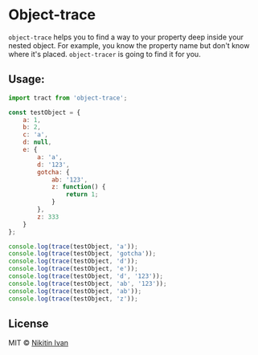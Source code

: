 # Object-trace

`object-trace` helps you to find a way to your property deep inside your nested object.
For example, you know the property name but don't know where it's placed. `object-tracer` is going to find it for you.

## Usage:
```js
import tract from 'object-trace';

const testObject = {
    a: 1,
    b: 2,
    c: 'a',
    d: null,
    e: {
        a: 'a',
        d: '123',
        gotcha: {
            ab: '123',
            z: function() {
                return 1;
            }
        },
        z: 333
    }
};

console.log(trace(testObject, 'a'));
console.log(trace(testObject, 'gotcha'));
console.log(trace(testObject, 'd'));
console.log(trace(testObject, 'e'));
console.log(trace(testObject, 'd', '123'));
console.log(trace(testObject, 'ab', '123'));
console.log(trace(testObject, 'ab'));
console.log(trace(testObject, 'z'));
```

## License

MIT © [Nikitin Ivan](mailto://dvekopeiki@gmail.com)
